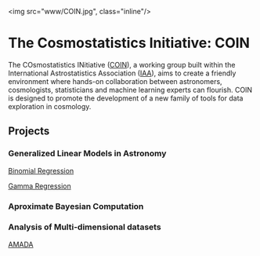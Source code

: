 <img src="www/COIN.jpg", class="inline"/>

# The Cosmostatistics Initiative: COIN

The COsmostatistics INitiative ([COIN](https://asaip.psu.edu/organizations/iaa/iaa-working-group-of-cosmostatistics/)), a working group built within the International Astrostatistics Association
([IAA](https://asaip.psu.edu/organizations/iaa/international-astrostatistics-association-overview
)), aims to create a friendly environment where hands-on collaboration between astronomers,
cosmologists, statisticians and machine learning experts can flourish. COIN is designed to
promote the development of a new family of tools for data exploration in cosmology. 


## Projects 

### Generalized Linear Models in Astronomy

[Binomial Regression](http://adsabs.harvard.edu/abs/2014arXiv1409.7696D)

[Gamma Regression](http://adsabs.harvard.edu/abs/2015A%26C....10...61E)


### Aproximate Bayesian Computation

### Analysis of Multi-dimensional datasets

[AMADA](http://rafaelsdesouza.github.io/AMADA/)

